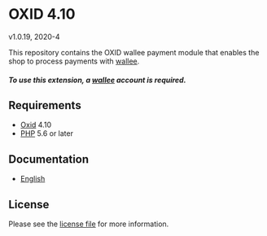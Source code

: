 # OXID 4.10

v1.0.19, 2020-4

This repository contains the OXID  wallee payment module that enables the shop to process payments with [wallee](https://www.wallee.com).

##### To use this extension, a [wallee](https://www.wallee.com) account is required.

## Requirements

* [Oxid](https://www.oxid-esales.com/) 4.10
* [PHP](http://php.net/) 5.6 or later

## Documentation

* [English](https://plugin-documentation.wallee.com/wallee-payment/oxid-4.10/1.0.19/docs/en/documentation.html)

## License

Please see the [license file](https://github.com/wallee-payment/oxid-4.10/blob/1.0.19/LICENSE) for more information.